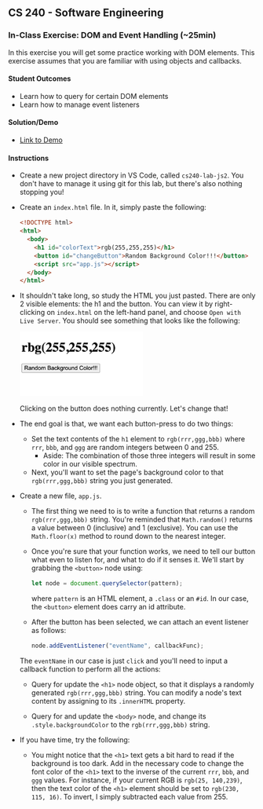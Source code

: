 ## CS 240 - Software Engineering

### In-Class Exercise: DOM and Event Handling (~25min)

In this exercise you will get some practice working with DOM elements. This exercise assumes that you are familiar with using objects and callbacks.

#### Student Outcomes

- Learn how to query for certain DOM elements
- Learn how to manage event listeners

#### Solution/Demo

- [Link to Demo](demo/)

#### Instructions

- Create a new project directory in VS Code, called `cs240-lab-js2`. You don't have to manage it using git for this lab, but there's also nothing stopping you!

- Create an `index.html` file. In it, simply paste the following:

  ```html
  <!DOCTYPE html>
  <html>
    <body>
      <h1 id="colorText">rgb(255,255,255)</h1>
      <button id="changeButton">Random Background Color!!!</button>
      <script src="app.js"></script>
    </body>
  </html>
  ```

- It shouldn't take long, so study the HTML you just pasted. There are only 2 visible elements: the h1 and the button. You can view it by right-clicking on `index.html` on the left-hand panel, and choose `Open with Live Server`. You should see something that looks like the following:

  <img src="bg.png" width="250px" />

  Clicking on the button does nothing currently. Let's change that!

- The end goal is that, we want each button-press to do two things:

  - Set the text contents of the `h1` element to `rgb(rrr,ggg,bbb)` where `rrr`, `bbb`, and `ggg` are random integers between 0 and 255.
    - Aside: The combination of those three integers will result in some color in our visible spectrum.
  - Next, you'll want to set the page's background color to that `rgb(rrr,ggg,bbb)` string you just generated.

- Create a new file, `app.js`.

  - The first thing we need to is to write a function that returns a random `rgb(rrr,ggg,bbb)` string. You're reminded that `Math.random()` returns a value between 0 (inclusive) and 1 (exclusive). You can use the `Math.floor(x)` method to round down to the nearest integer.

  - Once you're sure that your function works, we need to tell our button what even to listen for, and what to do if it senses it. We'll start by grabbing the `<button>` node using:

    ```javascript
    let node = document.querySelector(pattern);
    ```

    where `pattern` is an HTML element, a `.class` or an `#id`. In our case, the `<button>` element does carry an id attribute.

  - After the button has been selected, we can attach an event listener as follows:

    ```javascript
    node.addEventListener("eventName", callbackFunc);
    ```

  The `eventName` in our case is just `click` and you'll need to input a callback function to perform all the actions:

  - Query for update the `<h1>` node object, so that it displays a randomly generated `rgb(rrr,ggg,bbb)` string. You can modify a node's text content by assigning to its `.innerHTML` property.

  - Query for and update the `<body>` node, and change its `.style.backgroundColor` to the `rgb(rrr,ggg,bbb)` string.

- If you have time, try the following:

  - You might notice that the `<h1>` text gets a bit hard to read if the background is too dark. Add in the necessary code to change the font color of the `<h1>` text to the inverse of the current `rrr`, `bbb`, and `ggg` values. For instance, if your current RGB is `rgb(25, 140,239)`, then the text color of the `<h1>` element should be set to `rgb(230, 115, 16)`. To invert, I simply subtracted each value from 255.
